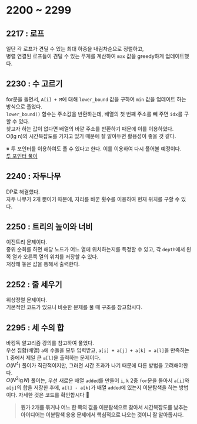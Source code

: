 # 2200 ~ 2299


## 2217 : 로프
일단 각 로프가 견딜 수 있는 최대 하중을 내림차순으로 정렬하고,  
병렬 연결된 로프들이 견딜 수 있는 무게를 계산하여 `max` 값을 greedy하게 업데이트했다.

## 2230 : 수 고르기
for문을 돌면서, `A[i] + M`에 대해 `lower_bound` 값을 구하여 `min` 값을 업데이트 하는 방식으로 풀었다.  
`lower_bound()` 함수는 주소값을 반환하는데, 배열의 첫 번째 주소를 빼 주면 `idx`를 구할 수 있다.  
찾고자 하는 값이 없다면 배열의 바깥 주소를 반환하기 때문에 이를 이용하였다.  
O(lg n)의 시간복잡도를 가지고 있기 때문에 잘 알아두면 활용성이 좋을 것 같다.  

※ 투 포인터를 이용하여도 풀 수 있다고 한다. 이를 이용하여 다시 풀어볼 예정이다.  
[투 포인터 풀이](https://www.acmicpc.net/source/57703682)

## 2240 : 자두나무
DP로 해결했다.  
자두 나무가 2개 뿐이기 때문에, 자리를 바꾼 횟수를 이용하여 현재 위치를 구할 수 있다.

## 2250 : 트리의 높이와 너비
이진트리 문제이다.  
중위 순회를 하면 해당 노드가 어느 열에 위치하는지를 특정할 수 있고, 각 `depth`에서 왼쪽 열과 오른쪽 열의 위치를 저장할 수 있다.  
저장해 놓은 값을 통해서 출력한다.

## 2252 : 줄 세우기
위상정렬 문제이다.  
기본적인 코드가 있으니 비슷한 문제를 풀 때 구조를 참고합시다.

## 2295 : 세 수의 합
바킹독 알고리즘 강의를 참고하여 풀었다.  
우선 집합(배열) `a`에 수들을 모두 입력받고, `a[i] + a[j] + a[k] = a[l]`을 만족하는 `l` 중에서 제일 큰 `a[l]`을 출력하는 문제이다.  
$O(N^4)$ 풀이가 직관적이지만, 그러면 시간 초과가 나기 때문에 다른 방법을 고려해야한다.  
$O(N^2 \lg N)$ 풀이는, 우선 새로운 배열 `added`를 만들어 `i`, `k` 2중 `for`문을 돌아서 `a[i]`와 `a[j]`의 합을 저장한 후에, `a[l] - a[k]`가 배열 `added`에 있는지 이분탐색을 하는 방법이다. 자세한 것은 코드를 확인합시다 👀  
>**뭔가 2개를 묶거나 어느 한 쪽의 값을 이분탐색으로 찾아서 시간복잡도를 낮추는 아이디어는 이분탐색 응용 문제에서 핵심적으로 나오는 것이니 잘 알아둡시다.**
